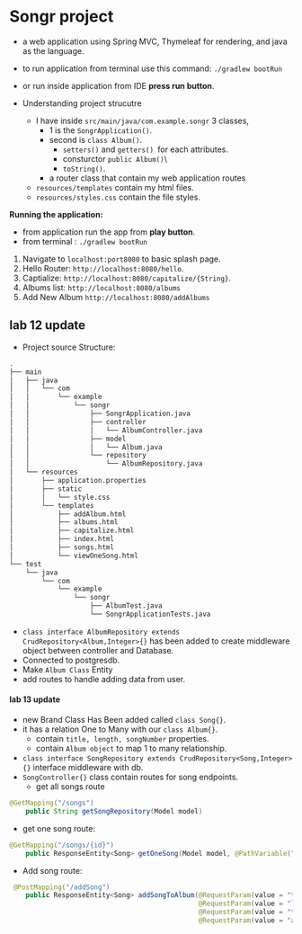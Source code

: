 # Songr project
* a web application using Spring MVC, Thymeleaf for rendering, and java as the language.
* to run application from terminal use this command:  `./gradlew bootRun`
* or run inside application from IDE **press run button**.

* Understanding project strucutre
  * I have inside `src/main/java/com.example.songr` 3 classes,
    *  1 is the `SongrApplication()`.
    * second is `class Album()`.
      * `setters()` and `getters() `for each attributes.
      * consturctor `public Album()`\
      * `toString()`.
    * a router class that contain my web application routes
  * `resources/templates` contain my html files.
  * `resources/styles.css` contain the file styles.

**Running the application:**
* from application run the app from **play button**.
* from terminal : `./gradlew bootRun`
1. Navigate to `localhost:port8080` to  basic splash page.
2. Hello Router: `http://localhost:8080/hello`.
3. Captialize: `http://localhost:8080/capitalize/{String}`.
4. Albums list: `http://localhost:8080/albums`
5. Add New Album `http://localhost:8080/addAlbums`


## lab 12 update
 * Project source Structure:

```bash
.
├── main
│   ├── java
│   │   └── com
│   │       └── example
│   │           └── songr
│   │               ├── SongrApplication.java
│   │               ├── controller
│   │               │   └── AlbumController.java
│   │               ├── model
│   │               │   └── Album.java
│   │               └── repository
│   │                   └── AlbumRepository.java
│   └── resources
│       ├── application.properties
│       ├── static
│       │   └── style.css
│       └── templates
│           ├── addAlbum.html
│           ├── albums.html
│           ├── capitalize.html
│           ├── index.html
│           ├── songs.html
│           └── viewOneSong.html
└── test
    └── java
        └── com
            └── example
                └── songr
                    ├── AlbumTest.java
                    └── SongrApplicationTests.java

```
* `class interface AlbumRepository extends CrudRepository<Album,Integer>{}` has been added to create middleware object between controller and Database.
* Connected to postgresdb.
* Make `Album Class` Entity
* add routes to handle adding data from user.
#### lab 13 update
* new Brand Class Has Been added called `class Song{}`.
* it has a relation One to Many with our `class Album{}`.
  * contain `title, length, songNumber` properties.
  * contain `Album object` to map 1 to many relationship.
* `class interface SongRepository extends CrudRepository<Song,Integer>{}` interface middleware with db.
* `SongController{}` class contain routes for song endpoints.
  * get all songs route
```java
@GetMapping("/songs")
    public String getSongRepository(Model model)
```
  * get one song route:
```java
@GetMapping("/songs/{id}")
    public ResponseEntity<Song> getOneSong(Model model, @PathVariable("id") Integer id)
```
  * Add song route:
```java
 @PostMapping("/addSong")
    public ResponseEntity<Song> addSongToAlbum(@RequestParam(value = "title") String title,
                                               @RequestParam(value = "length") Integer length,
                                               @RequestParam(value = "trackNumber")Integer trackNumber,
                                               @RequestParam(value = "album" )Album album)

```
